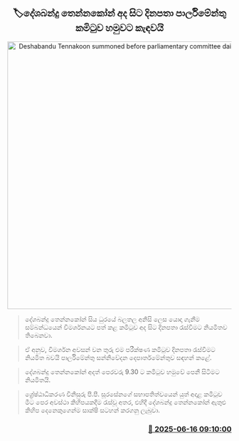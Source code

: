<p align='center'><b><h2 align='center' title='Deshabandu Tennakoon summoned before parliamentary committee daily from today'>🏷දේශබන්දු තෙන්නකෝන් අද සිට දිනපතා පාර්ලිමේන්තු කමිටුව හමුවට කැඳවයි</h2></b></p>
<p align='center'><img src='https://helakuru.sgp1.cdn.digitaloceanspaces.com/esana/images/lib/deshabandu-thennakoon-3983.jpg' width='600' alt='Deshabandu Tennakoon summoned before parliamentary committee daily from today'></p>

> දේශබන්දු තෙන්නකෝන් සිය ධුරයේ බලතල අනිසි ලෙස යොදා ගැනීම සම්බන්ධයෙන් විමර්ශනයට පත් කළ කමිටුව අද සිට දිනපතා රැස්වීමට නියමිතව තිබෙනවා.

> ඒ අනුව, විමර්ශන අවසන් වන තුරු එම පරීක්ෂණ කමිටුව දිනපතා රැස්වීමට නියමිත බවයි පාර්ලිමේන්තු සන්නිවේදන දෙපාර්තමේන්තුව සඳහන් කළේ.

> දේශබන්දු තෙන්නකෝන් අදත් පෙරවරු 9.30 ට කමිටුව හමුවේ පෙනී සිටිමට නියමිතයි.

> ශ්‍රේෂ්ඨාධිකරණ විනිසුරු පී.පී. සූරසේනගේ සභාපතිත්වයෙන් යුත් අදාළ කමිටුව මීට පෙර අවස්ථා කිහිපයකදීම රැස්වූ අතර, එහිදී දේශබන්දු තෙන්නකෝන් ඇතුළු කිහිප දෙනෙකුගෙන්ම සාක්ෂි සටහන් කරගනු ලැබුවා.



<h3 align='right'><a href='https://www.helakuru.lk/esana/p/111029/'>📅 2025-06-16 09:10:00</a></h3>
